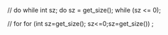 // do while
int sz;
do 
	sz = get_size();
while (sz <= 0);

// for
for (int sz=get_size(); sz<=0;sz=get_size())
	;
